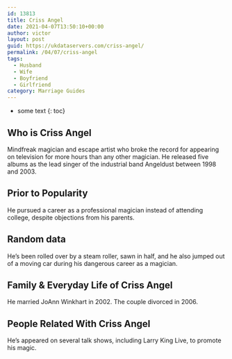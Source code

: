 ```yaml
---
id: 13813
title: Criss Angel
date: 2021-04-07T13:50:10+00:00
author: victor
layout: post
guid: https://ukdataservers.com/criss-angel/
permalink: /04/07/criss-angel
tags:
  - Husband
  - Wife
  - Boyfriend
  - Girlfriend
category: Marriage Guides
---
```


* some text
{: toc}


## Who is Criss Angel



Mindfreak magician and escape artist who broke the record for appearing on television for more hours than any other magician. He released five albums as the lead singer of the industrial band Angeldust between 1998 and 2003.

                
                
                
## Prior to Popularity



He pursued a career as a professional magician instead of attending college, despite objections from his parents.

                
                
                
## Random data



He&#8217;s been rolled over by a steam roller, sawn in half, and he also jumped out of a moving car during his dangerous career as a magician.

                
                
                
## Family & Everyday Life of Criss Angel



He married JoAnn Winkhart in 2002. The couple divorced in 2006.

                
                
                
## People Related With Criss Angel



He&#8217;s appeared on several talk shows, including Larry King Live, to promote his magic.

                
              
            
          
          
          